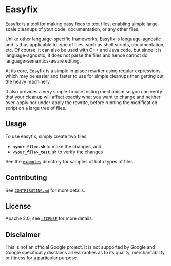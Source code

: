 # Easyfix

Easyfix is a tool for making easy fixes to text files, enabling simple
large-scale cleanups of your code, documentation, or any other files.

Unlike other language-specific frameworks, Easyfix is language-agnostic and is
thus applicable to type of files, such as shell scripts, documentation, etc. Of
course, it can also be used with C++ and Java code, but since it is
language-agnostic, it does not parse the files and hence cannot do
language-semantics-aware editing.

At its core, Easyfix is a simple in-place rewriter using regular expressions,
which may be easier and faster to use for simple cleanups than getting out the
heavy machinery.

It also provides a very simple-to-use testing mechanism so you can verify that
your cleanup will affect exactly what you want to change and neither over-apply
nor under-apply the rewrite, before running the modification script on a large
tree of files.

## Usage

To use easyfix, simply create two files:

* **`<your_file>.sh`** to make the changes, and
* **`<your_file>_test.sh`** to verify the changes

See the [`examples`](examples) directory for samples of both types of files.

## Contributing

See [`CONTRIBUTING.md`](CONTRIBUTING.md) for more details.

## License

Apache 2.0; see [`LICENSE`](LICENSE) for more details.

## Disclaimer

This is not an official Google project. It is not supported by Google and Google
specifically disclaims all warranties as to its quality, merchantability, or
fitness for a particular purpose.
